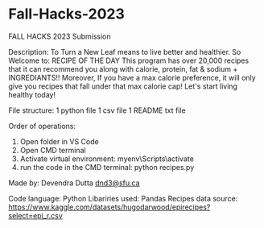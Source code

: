 # Fall-Hacks-2023
FALL HACKS 2023 Submission

Description: 
To Turn a New Leaf means to live better and healthier. 
So Welcome to: RECIPE OF THE DAY
This program has over 20,000 recipes that it can recommend you along with calorie, protein, fat & sodium + INGREDIANTS!!
Moreover, 
If you have a max calorie preference,
it will only give you recipes that fall under that max calorie cap!
Let's start living healthy today!

File structure: 
1 python file
1 csv file
1 README txt file

Order of operations:
1. Open folder in VS Code
2. Open CMD terminal
3. Activate virtual environment: myenv\Scripts\activate
4. run the code in the CMD terminal: python recipes.py

Made by:
Devendra Dutta
dnd3@sfu.ca

Code language: Python
Libariries used: Pandas
Recipes data source: https://www.kaggle.com/datasets/hugodarwood/epirecipes?select=epi_r.csv
